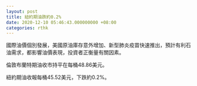 ```yaml
---
layout: post
title: 紐約期油跌約0.2%
date: 2020-12-10 05:46:43.000000000 +08:00
categories: rthk
---
```


國際油價個別發展，美國原油庫存意外增加、新型肺炎疫苗快速推出，預計有利石油需求，都影響油價表現，投資者正衡量有關因素。

倫敦布蘭特期油收市持平在每桶48.86美元。

紐約期油收報每桶45.52美元，下跌約0.2%。
